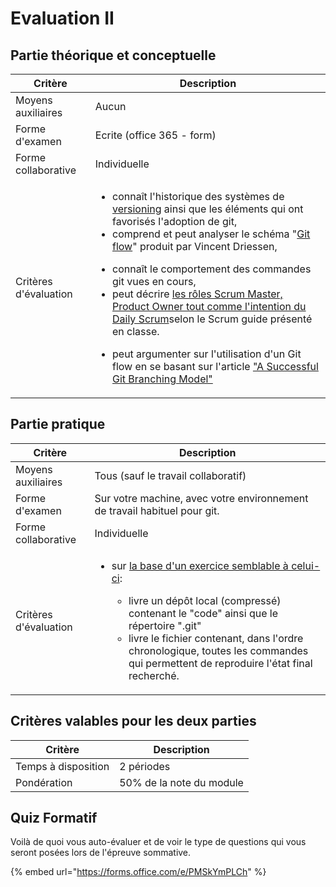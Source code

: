 # Evaluation II

## Partie théorique et conceptuelle

| Critère               | Description                                                                                                                                                                                                                                                                                                                                                                                                                                                                                                                                                                                                                                                                                                                                                                                                                                                                                          |
| --------------------- | ---------------------------------------------------------------------------------------------------------------------------------------------------------------------------------------------------------------------------------------------------------------------------------------------------------------------------------------------------------------------------------------------------------------------------------------------------------------------------------------------------------------------------------------------------------------------------------------------------------------------------------------------------------------------------------------------------------------------------------------------------------------------------------------------------------------------------------------------------------------------------------------------------- |
| Moyens auxiliaires    | Aucun                                                                                                                                                                                                                                                                                                                                                                                                                                                                                                                                                                                                                                                                                                                                                                                                                                                                                                |
| Forme d'examen        | Ecrite (office 365 - form)                                                                                                                                                                                                                                                                                                                                                                                                                                                                                                                                                                                                                                                                                                                                                                                                                                                                           |
| Forme collaborative   | Individuelle                                                                                                                                                                                                                                                                                                                                                                                                                                                                                                                                                                                                                                                                                                                                                                                                                                                                                         |
| Critères d'évaluation | <p></p><ul><li>connaît l'historique des systèmes de <a href="../archives/2024-2025/theorie-et-concepts/versioning.md">versioning</a> ainsi que les éléments qui ont favorisés l'adoption de git,</li><li>comprend et peut analyser le schéma "<a href="../archives/2024-2025/theorie-et-concepts/git-workflow-partie-i.md">Git flow</a>" produit par Vincent Driessen,</li></ul><ul><li>connaît le comportement des commandes git vues en cours,</li><li>peut décrire <a href="../archives/2024-2025/theorie-et-concepts/scrum-roles-et-daily.md">les rôles Scrum Master, Product Owner tout comme l'intention du Daily Scrum</a>selon le Scrum guide présenté en classe.</li></ul><ul><li>peut argumenter sur l'utilisation d'un Git flow en se basant sur l'article <a href="../archives/2024-2025/theorie-et-concepts/git-workflow-partie-ii.md">"A Successful Git Branching Model"</a></li></ul> |

## Partie pratique

| Critère               | Description                                                                                                                                                                                                                                                                                                                                                                              |
| --------------------- | ---------------------------------------------------------------------------------------------------------------------------------------------------------------------------------------------------------------------------------------------------------------------------------------------------------------------------------------------------------------------------------------- |
| Moyens auxiliaires    | Tous (sauf le travail collaboratif)                                                                                                                                                                                                                                                                                                                                                      |
| Forme d'examen        | Sur votre machine, avec votre environnement de travail habituel pour git.                                                                                                                                                                                                                                                                                                                |
| Forme collaborative   | Individuelle                                                                                                                                                                                                                                                                                                                                                                             |
| Critères d'évaluation | <p></p><ul><li><p>sur <a href="../archives/2024-2025/laboratoires/gitflow/">la base d'un exercice semblable à celui-ci</a>:</p><ul><li>livre un dépôt local (compressé) contenant le "code" ainsi que le répertoire ".git"</li><li>livre le fichier contenant, dans l'ordre chronologique, toutes les commandes qui permettent de reproduire l'état final recherché.</li></ul></li></ul> |

## Critères valables pour les deux parties



| Critère             | Description              |
| ------------------- | ------------------------ |
| Temps à disposition | 2 périodes               |
| Pondération         | 50% de la note du module |



## Quiz Formatif

Voilà de quoi vous auto-évaluer et de voir le type de questions qui vous seront posées lors de l'épreuve sommative.

{% embed url="https://forms.office.com/e/PMSkYmPLCh" %}

